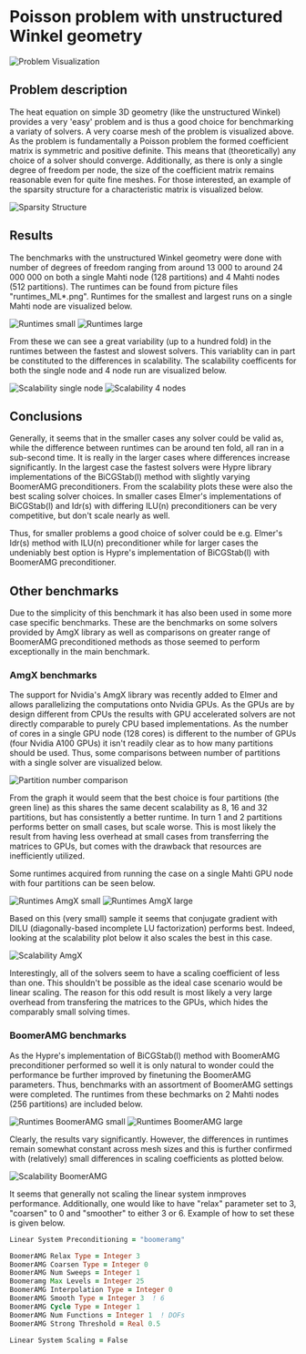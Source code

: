 # Poisson problem with unstructured Winkel geometry

![Problem Visualization](https://github.com/ElmerCSC/elmer-linsys/blob/main/results/Poisson-WinkelUnstructured/poisson_winkelUnstructured.png?raw=true)

## Problem description

The heat equation on simple 3D geometry (like the unstructured Winkel) provides a very 'easy' problem and is thus a good choice for benchmarking a variaty of solvers. A very coarse mesh of the problem is visualized above. As the problem is fundamentally a Poisson problem the formed coefficient matrix is symmetric and positive definite. This means that (theoretically) any choice of a solver should converge. Additionally, as there is only a single degree of freedom per node, the size of the coefficient matrix remains reasonable even for quite fine meshes. For those interested, an example of the sparsity structure for a characteristic matrix is visualized below.

![Sparsity Structure](https://github.com/ElmerCSC/elmer-linsys/blob/main/results/Poisson-WinkelUnstructured/sparsity_structure.png?raw=true)

## Results

The benchmarks with the unstructured Winkel geometry were done with number of degrees of freedom ranging from around 13 000 to around 24 000 000 on both a single Mahti node (128 partitions) and 4 Mahti nodes (512 partitions). The runtimes can be found from picture files "runtimes_ML*.png". Runtimes for the smallest and largest runs on a single Mahti node are visualized below.

![Runtimes small](https://github.com/ElmerCSC/elmer-linsys/blob/main/results/Poisson-WinkelUnstructured/runtimes_ML1.png?raw=true)
![Runtimes large](https://github.com/ElmerCSC/elmer-linsys/blob/main/results/Poisson-WinkelUnstructured/runtimes_ML5.png?raw=true)

From these we can see a great variability (up to a hundred fold) in the runtimes between the fastest and slowest solvers. This variablity can in part be constituted to the differences in scalability. The scalability coefficents for both the single node and 4 node run are visualized below.

![Scalability single node](https://github.com/ElmerCSC/elmer-linsys/blob/main/results/Poisson-WinkelUnstructured/scalability_bar_ML1-5.png?raw=true)
![Scalability 4 nodes](https://github.com/ElmerCSC/elmer-linsys/blob/main/results/Poisson-WinkelUnstructured/scalability_bar_ML1-5_P512.png?raw=true)

## Conclusions

Generally, it seems that in the smaller cases any solver could be valid as, while the difference between runtimes can be around ten fold, all ran in a sub-second time. It is really in the larger cases where differences increase significantly. In the largest case the fastest solvers were Hypre library implementations of the BiCGStab(l) method with slightly varying BoomerAMG preconditioners. From the scalability plots these were also the best scaling solver choices. In smaller cases Elmer's implementations of BiCGStab(l) and Idr(s) with differing ILU(n) preconditioners can be very competitive, but don't scale nearly as well.

Thus, for smaller problems a good choice of solver could be e.g. Elmer's Idr(s) method with ILU(n) preconditioner while for larger cases the undeniably best option is Hypre's implementation of BiCGStab(l) with BoomerAMG preconditioner.

## Other benchmarks

Due to the simplicity of this benchmark it has also been used in some more case specific benchmarks. These are the benchmarks on some solvers provided by AmgX library as well as comparisons on greater range of BoomerAMG preconditioned methods as those seemed to perform exceptionally in the main benchmark.

### AmgX benchmarks

The support for Nvidia's AmgX library was recently added to Elmer and allows parallelizing the computations onto Nvidia GPUs. As the GPUs are by design different from CPUs the results with GPU accelerated solvers are not directly comparable to purely CPU based implementations. As the number of cores in a single GPU node (128 cores) is different to the number of GPUs (four Nvidia A100 GPUs) it isn't readily clear as to how many partitions should be used. Thus, some comparisons between number of partitions with a single solver are visualized below.

![Partition number comparison](https://github.com/ElmerCSC/elmer-linsys/blob/main/results/Poisson-WinkelUnstructured/scalability_amgx_1_node.png?raw=true)

From the graph it would seem that the best choice is four partitions (the green line) as this shares the same decent scalability as 8, 16 and 32 partitions, but has consistently a better runtime. In turn 1 and 2 partitions performs better on small cases, but scale worse. This is most likely the result from having less overhead at small cases from transferring the matrices to GPUs, but comes with the drawback that resources are inefficiently utilized.

Some runtimes acquired from running the case on a single Mahti GPU node with four partitions can be seen below.

![Runtimes AmgX small](https://github.com/ElmerCSC/elmer-linsys/blob/main/results/Poisson-WinkelUnstructured/runtimes_amgx_ML2.png?raw=true)
![Runtimes AmgX large](https://github.com/ElmerCSC/elmer-linsys/blob/main/results/Poisson-WinkelUnstructured/runtimes_amgx_ML4.png?raw=true)

Based on this (very small) sample it seems that conjugate gradient with DILU (diagonally-based incomplete LU factorization) performs best. Indeed, looking at the scalability plot below it also scales the best in this case.

![Scalability AmgX](https://github.com/ElmerCSC/elmer-linsys/blob/main/results/Poisson-WinkelUnstructured/scalability_bar_amgx_ML2-4.png?raw=true)

Interestingly, all of the solvers seem to have a scaling coefficient of less than one. This shouldn't be possible as the ideal case scenario would be linear scaling. The reason for this odd result is most likely a very large overhead from transfering the matrices to the GPUs, which hides the comparably small solving times.

### BoomerAMG benchmarks

As the Hypre's implementation of BiCGStab(l) method with BoomerAMG preconditioner performed so well it is only natural to wonder could the performance be further improved by finetuning the BoomerAMG parameters. Thus, benchmarks with an assortment of BoomerAMG settings were completed. The runtimes from these bechmarks on 2 Mahti nodes (256 partitions) are included below.

![Runtimes BoomerAMG small](https://github.com/ElmerCSC/elmer-linsys/blob/main/results/Poisson-WinkelUnstructured/runtimes_boomeramg_ML2.png?raw=true)
![Runtimes BoomerAMG large](https://github.com/ElmerCSC/elmer-linsys/blob/main/results/Poisson-WinkelUnstructured/runtimes_boomeramg_ML5.png?raw=true)

Clearly, the results vary significantly. However, the differences in runtimes remain somewhat constant across mesh sizes and this is further confirmed with (relatively) small differences in scaling coefficients as plotted below.

![Scalability BoomerAMG](https://github.com/ElmerCSC/elmer-linsys/blob/main/results/Poisson-WinkelUnstructured/scalability_bar_boomeramg.png?raw=true)

It seems that generally not scaling the linear system inmproves performance. Additionally, one would like to have "relax" parameter set to 3, "coarsen" to 0 and "smoother" to either 3 or 6. Example of how to set these is given below.
```fortran
Linear System Preconditioning = "boomeramg"

BoomerAMG Relax Type = Integer 3
BoomerAMG Coarsen Type = Integer 0
BoomerAMG Num Sweeps = Integer 1
Boomeramg Max Levels = Integer 25
BoomerAMG Interpolation Type = Integer 0
BoomerAMG Smooth Type = Integer 3  ! 6
BoomerAMG Cycle Type = Integer 1
BoomerAMG Num Functions = Integer 1  ! DOFs
BoomerAMG Strong Threshold = Real 0.5

Linear System Scaling = False
```